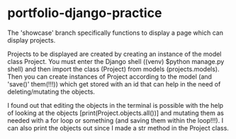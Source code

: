 # portfolio-django-practice

The 'showcase' branch specifically functions to display a page which can display projects.

Projects to be displayed are created by creating an instance of the model class Project. You must enter the Django shell ((venv) $python manage.py shell) and then import the class (Project) from models (projects.models). Then you can create instances of Project according to the model (and 'save()' them(!!!)) which get stored with an id that can help in the need of deleting/mutating the objects.

I found out that editing the objects in the terminal is possible with the help of looking at the objects [print(Project.objects.all())] and mutating them as needed with a for loop or something (and saving them within the loop!!!). I can also print the objects out since I made a str method in the Project class.
